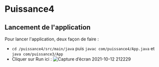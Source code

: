 # Puissance4

## Lancement de l'application 

Pour lancer l'application, deux façon de faire :
- `cd /puissance4/src/main/java` puis ``javac com/puissance4/App.java`` et ``java com/puissance3/App``
- Cliquer sur Run ici : ![Capture d’écran 2021-10-12 212229](https://user-images.githubusercontent.com/46086160/137016912-5eb4fded-5d16-4b67-85e1-acd2c4e843e1.png)
